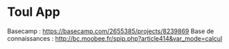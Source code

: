 # Toul App

Basecamp : https://basecamp.com/2655385/projects/8239869
Base de connaissances : http://bc.moobee.fr/spip.php?article414&var_mode=calcul
